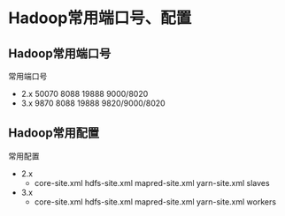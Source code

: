 # Hadoop常用端口号、配置

## Hadoop常用端口号

常用端口号

-   2.x	50070  8088	19888	9000/8020
-   3.x	9870	8088	19888	9820/9000/8020

## Hadoop常用配置

常用配置

-   2.x
    -   core-site.xml	hdfs-site.xml	mapred-site.xml	yarn-site.xml	slaves
-   3.x
    -   core-site.xml	hdfs-site.xml	mapred-site.xml	yarn-site.xml	workers

